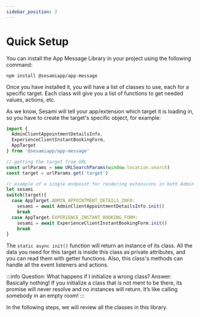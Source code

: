 ```yaml
---
sidebar_position: 2
---
```


# Quick Setup
You can install the App Message Library in your project using the following command:

```markup
npm install @sesamiapp/app-message
```

Once you have installed it, you will have a list of classes to use, each for a specific target. Each class will give you a list of functions to get needed values, actions, etc.

As we know, Sesami will tell your app/extension which target it is loading in, so you have to create the target's specific object, for example:

```js
import {
  AdminClientAppointmentDetailsInfo,
  ExperienceClientInstantBookingForm,
  AppTarget
} from '@sesamiapp/app-message'

// getting the target from URL
const urlParams = new URLSearchParams(window.location.search)
const target = urlParams.get('target')

// example of a single endpoint for rendering extensions in both Admin and Experience
let sesami
switch(target){
  case AppTarget.ADMIN_APPOINTMENT_DETAILS_INFO:
    sesami = await AdminClientAppointmentDetailsInfo.init()
    break
  case AppTarget.EXPERIENCE_INSTANT_BOOKING_FORM:
    sesami = await ExperienceClientInstantBookingForm.init()
    break
}
```

The `static async init()` function will return an instance of its class. All the data you need for this target is inside this class as private attributes, and you can read them with getter functions.
Also, this class's methods can handle all the event listeners and actions.

:::info
Question: What happens if I initialize a wrong class?
Answer: Basically nothing! If you initialize a class that is not ment to be there, its promise will never resolve and no instances will return. It’s like calling somebody in an empty room!
:::

In the following steps, we will review all the classes in this library.
